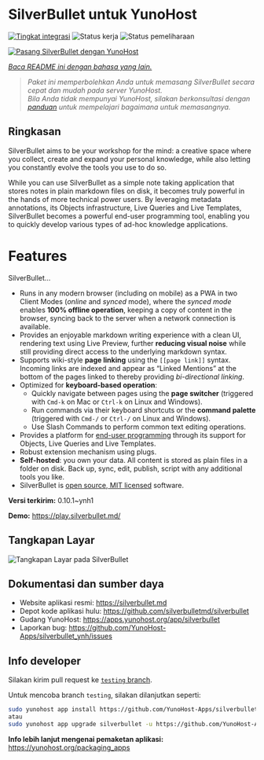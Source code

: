 <!--
N.B.: README ini dibuat secara otomatis oleh <https://github.com/YunoHost/apps/tree/master/tools/readme_generator>
Ini TIDAK boleh diedit dengan tangan.
-->

# SilverBullet untuk YunoHost

[![Tingkat integrasi](https://apps.yunohost.org/badge/integration/silverbullet)](https://ci-apps.yunohost.org/ci/apps/silverbullet/)
![Status kerja](https://apps.yunohost.org/badge/state/silverbullet)
![Status pemeliharaan](https://apps.yunohost.org/badge/maintained/silverbullet)

[![Pasang SilverBullet dengan YunoHost](https://install-app.yunohost.org/install-with-yunohost.svg)](https://install-app.yunohost.org/?app=silverbullet)

*[Baca README ini dengan bahasa yang lain.](./ALL_README.md)*

> *Paket ini memperbolehkan Anda untuk memasang SilverBullet secara cepat dan mudah pada server YunoHost.*  
> *Bila Anda tidak mempunyai YunoHost, silakan berkonsultasi dengan [panduan](https://yunohost.org/install) untuk mempelajari bagaimana untuk memasangnya.*

## Ringkasan

SilverBullet aims to be your workshop for the mind: a creative space where you collect, create and expand your personal knowledge, while also letting you constantly evolve the tools you use to do so.

While you can use SilverBullet as a simple note taking application that stores notes in plain markdown files on disk, it becomes truly powerful in the hands of more technical power users. By leveraging metadata annotations, its Objects infrastructure, Live Queries and Live Templates, SilverBullet becomes a powerful end-user programming tool, enabling you to quickly develop various types of ad-hoc knowledge applications.

# Features

SilverBullet...

- Runs in any modern browser (including on mobile) as a PWA in two Client Modes (_online_ and _synced_ mode), where the _synced mode_ enables **100% offline operation**, keeping a copy of content in the browser, syncing back to the server when a network connection is available.
- Provides an enjoyable markdown writing experience with a clean UI, rendering text using Live Preview, further **reducing visual noise** while still providing direct access to the underlying markdown syntax.
- Supports wiki-style **page linking** using the `[[page link]]` syntax. Incoming links are indexed and appear as “Linked Mentions” at the bottom of the pages linked to thereby providing _bi-directional linking_.
- Optimized for **keyboard-based operation**:
  - Quickly navigate between pages using the **page switcher** (triggered with `Cmd-k` on Mac or `Ctrl-k` on Linux and Windows).
  - Run commands via their keyboard shortcuts or the **command palette** (triggered with `Cmd-/` or `Ctrl-/` on Linux and Windows).
  - Use Slash Commands to perform common text editing operations.
- Provides a platform for [end-user programming](https://www.inkandswitch.com/end-user-programming/) through its support for Objects, Live Queries and Live Templates.
- Robust extension mechanism using plugs.
- **Self-hosted**: you own your data. All content is stored as plain files in a folder on disk. Back up, sync, edit, publish, script with any additional tools you like.
- SilverBullet is [open source, MIT licensed](https://github.com/silverbulletmd/silverbullet) software.


**Versi terkirim:** 0.10.1~ynh1

**Demo:** <https://play.silverbullet.md/>

## Tangkapan Layar

![Tangkapan Layar pada SilverBullet](./doc/screenshots/silverbullet.jpg)

## Dokumentasi dan sumber daya

- Website aplikasi resmi: <https://silverbullet.md>
- Depot kode aplikasi hulu: <https://github.com/silverbulletmd/silverbullet>
- Gudang YunoHost: <https://apps.yunohost.org/app/silverbullet>
- Laporkan bug: <https://github.com/YunoHost-Apps/silverbullet_ynh/issues>

## Info developer

Silakan kirim pull request ke [`testing` branch](https://github.com/YunoHost-Apps/silverbullet_ynh/tree/testing).

Untuk mencoba branch `testing`, silakan dilanjutkan seperti:

```bash
sudo yunohost app install https://github.com/YunoHost-Apps/silverbullet_ynh/tree/testing --debug
atau
sudo yunohost app upgrade silverbullet -u https://github.com/YunoHost-Apps/silverbullet_ynh/tree/testing --debug
```

**Info lebih lanjut mengenai pemaketan aplikasi:** <https://yunohost.org/packaging_apps>
